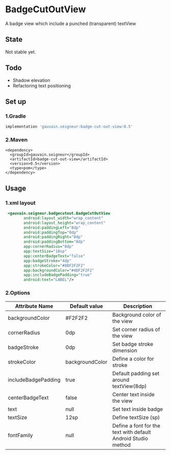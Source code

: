 # BadgeCutOutView
A badge view which include a punched (transparent) textView

## State
Not stable yet.

## Todo
* Shadow elevation
* Refactoring text positioning

## Set up
### 1.Gradle 
```gradle
implementation 'gauvain.seigneur:badge-cut-out-view:0.5'
```
### 2.Maven
```maven
<dependency>
  <groupId>gauvain.seigneur</groupId>
  <artifactId>badge-cut-out-view</artifactId>
  <version>0.5</version>
  <type>pom</type>
</dependency>
```
## Usage
### 1.xml layout 
```xml
 <gauvain.seigneur.badgecutout.BadgeCutOutView
        android:layout_width="wrap_content"
        android:layout_height="wrap_content"
        android:paddingLeft="8dp"
        android:paddingTop="0dp"
        android:paddingRight="8dp"
        android:paddingBottom="0dp"
        app:cornerRadius="8dp"
        app:textSize="18sp"
        app:centerBadgeText="false"
        app:badgeStroke="4dp"
        app:strokeColor="#80F2F2F2"
        app:backgroundColor="#4DF2F2F2"
        app:includeBadgePadding="true"
        android:text="LABEL"/>
```
### 2.Options 
| Attribute Name| Default value | Description  |
| ------------- | ------------- | -------------|
| backgroundColor|#F2F2F2|Background color of the view|
| cornerRadius|0dp|Set corner radius of the view|
| badgeStroke|0dp|Set badge stroke dimension|
| strokeColor|backgroundColor|Define a color for stroke |
| includeBadgePadding|true|Default padding set around textView(8dp)|
| centerBadgeText|false|Center text inside the view|
| text|null|Set text inside badge|
| textSize|12sp|Define textSize (sp)|
| fontFamily|null|Define a font for the text with default Android Studio method|
